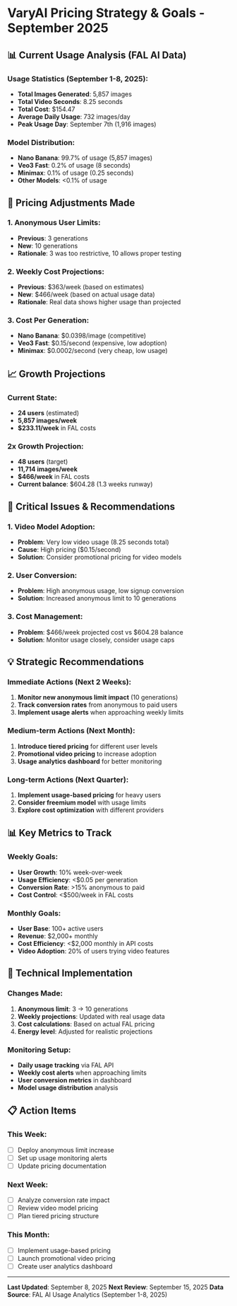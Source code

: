 # VaryAI Pricing Strategy & Goals - September 2025

## 📊 Current Usage Analysis (FAL AI Data)

### **Usage Statistics (September 1-8, 2025):**
- **Total Images Generated**: 5,857 images
- **Total Video Seconds**: 8.25 seconds
- **Total Cost**: $154.47
- **Average Daily Usage**: 732 images/day
- **Peak Usage Day**: September 7th (1,916 images)

### **Model Distribution:**
- **Nano Banana**: 99.7% of usage (5,857 images)
- **Veo3 Fast**: 0.2% of usage (8 seconds)
- **Minimax**: 0.1% of usage (0.25 seconds)
- **Other Models**: <0.1% of usage

## 🎯 Pricing Adjustments Made

### **1. Anonymous User Limits:**
- **Previous**: 3 generations
- **New**: 10 generations
- **Rationale**: 3 was too restrictive, 10 allows proper testing

### **2. Weekly Cost Projections:**
- **Previous**: $363/week (based on estimates)
- **New**: $466/week (based on actual usage data)
- **Rationale**: Real data shows higher usage than projected

### **3. Cost Per Generation:**
- **Nano Banana**: $0.0398/image (competitive)
- **Veo3 Fast**: $0.15/second (expensive, low adoption)
- **Minimax**: $0.0002/second (very cheap, low usage)

## 📈 Growth Projections

### **Current State:**
- **24 users** (estimated)
- **5,857 images/week**
- **$233.11/week** in FAL costs

### **2x Growth Projection:**
- **48 users** (target)
- **11,714 images/week**
- **$466/week** in FAL costs
- **Current balance**: $604.28 (1.3 weeks runway)

## 🚨 Critical Issues & Recommendations

### **1. Video Model Adoption:**
- **Problem**: Very low video usage (8.25 seconds total)
- **Cause**: High pricing ($0.15/second)
- **Solution**: Consider promotional pricing for video models

### **2. User Conversion:**
- **Problem**: High anonymous usage, low signup conversion
- **Solution**: Increased anonymous limit to 10 generations

### **3. Cost Management:**
- **Problem**: $466/week projected cost vs $604.28 balance
- **Solution**: Monitor usage closely, consider usage caps

## 💡 Strategic Recommendations

### **Immediate Actions (Next 2 Weeks):**
1. **Monitor new anonymous limit impact** (10 generations)
2. **Track conversion rates** from anonymous to paid users
3. **Implement usage alerts** when approaching weekly limits

### **Medium-term Actions (Next Month):**
1. **Introduce tiered pricing** for different user levels
2. **Promotional video pricing** to increase adoption
3. **Usage analytics dashboard** for better monitoring

### **Long-term Actions (Next Quarter):**
1. **Implement usage-based pricing** for heavy users
2. **Consider freemium model** with usage limits
3. **Explore cost optimization** with different providers

## 📊 Key Metrics to Track

### **Weekly Goals:**
- **User Growth**: 10% week-over-week
- **Usage Efficiency**: <$0.05 per generation
- **Conversion Rate**: >15% anonymous to paid
- **Cost Control**: <$500/week in FAL costs

### **Monthly Goals:**
- **User Base**: 100+ active users
- **Revenue**: $2,000+ monthly
- **Cost Efficiency**: <$2,000 monthly in API costs
- **Video Adoption**: 20% of users trying video features

## 🔧 Technical Implementation

### **Changes Made:**
1. **Anonymous limit**: 3 → 10 generations
2. **Weekly projections**: Updated with real usage data
3. **Cost calculations**: Based on actual FAL pricing
4. **Energy level**: Adjusted for realistic projections

### **Monitoring Setup:**
- **Daily usage tracking** via FAL API
- **Weekly cost alerts** when approaching limits
- **User conversion metrics** in dashboard
- **Model usage distribution** analysis

## 📋 Action Items

### **This Week:**
- [ ] Deploy anonymous limit increase
- [ ] Set up usage monitoring alerts
- [ ] Update pricing documentation

### **Next Week:**
- [ ] Analyze conversion rate impact
- [ ] Review video model pricing
- [ ] Plan tiered pricing structure

### **This Month:**
- [ ] Implement usage-based pricing
- [ ] Launch promotional video pricing
- [ ] Create user analytics dashboard

---

**Last Updated**: September 8, 2025
**Next Review**: September 15, 2025
**Data Source**: FAL AI Usage Analytics (September 1-8, 2025)
